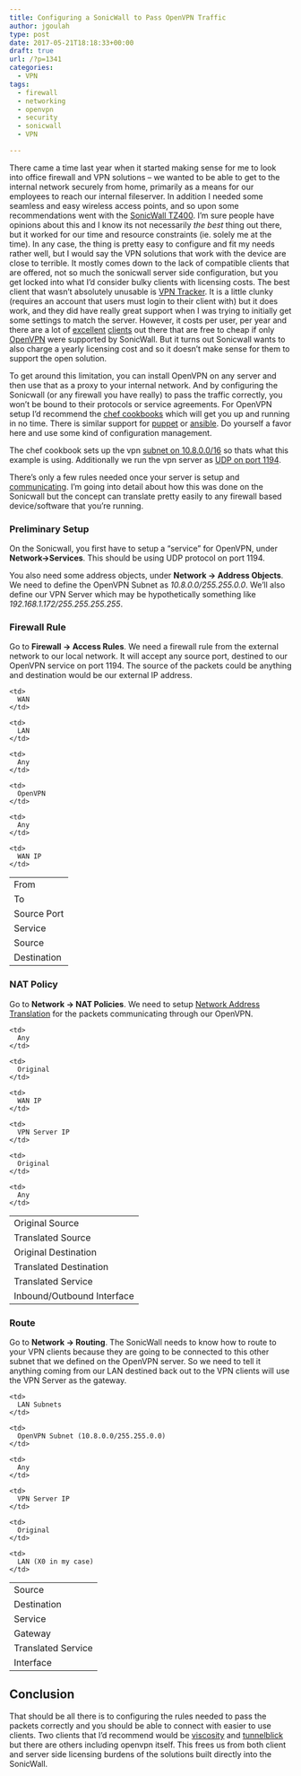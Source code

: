```yaml
---
title: Configuring a SonicWall to Pass OpenVPN Traffic
author: jgoulah
type: post
date: 2017-05-21T18:18:33+00:00
draft: true
url: /?p=1341
categories:
  - VPN
tags:
  - firewall
  - networking
  - openvpn
  - security
  - sonicwall
  - VPN

---
```

There came a time last year when it started making sense for me to look into office firewall and VPN solutions &#8211; we wanted to be able to get to the internal network securely from home, primarily as a means for our employees to reach our internal fileserver. In addition I needed some seamless and easy wireless access points, and so upon some recommendations went with the <a href="https://www.sonicwall.com/products/tz400/" title="sonicwall tz400" target="_blank">SonicWall TZ400</a>. I&#8217;m sure people have opinions about this and I know its not necessarily _the best_ thing out there, but it worked for our time and resource constraints (ie. solely me at the time). In any case, the thing is pretty easy to configure and fit my needs rather well, but I would say the VPN solutions that work with the device are close to terrible. It mostly comes down to the lack of compatible clients that are offered, not so much the sonicwall server side configuration, but you get locked into what I&#8217;d consider bulky clients with licensing costs. The best client that wasn&#8217;t absolutely unusable is <a title="VPN Tracker" href="https://www.vpntracker.com" target="_blank">VPN Tracker</a>. It is a little clunky (requires an account that users must login to their client with) but it does work, and they did have really great support when I was trying to initially get some settings to match the server. However, it costs per user, per year and there are a lot of <a href="https://www.sparklabs.com/viscosity/" title="viscosity" target="_blank">excellent</a> <a href="https://tunnelblick.net/" title="tunnelblick" target="_blank">clients</a> out there that are free to cheap if only <a title="openvpn" href="https://openvpn.net/" target="_blank">OpenVPN</a> were supported by SonicWall. But it turns out Sonicwall wants to also charge a yearly licensing cost and so it doesn&#8217;t make sense for them to support the open solution.

To get around this limitation, you can install OpenVPN on any server and then use that as a proxy to your internal network. And by configuring the Sonicwall (or any firewall you have really) to pass the traffic correctly, you won&#8217;t be bound to their protocols or service agreements. For OpenVPN setup I&#8217;d recommend the <a title="chef openvpn cookbook" href="https://supermarket.chef.io/cookbooks/openvpn" target="_blank">chef cookbooks</a> which will get you up and running in no time. There is similar support for <a href="https://github.com/luxflux/puppet-openvpn" title="puppet openvpn" target="_blank">puppet</a> or <a href="https://github.com/Stouts/Stouts.openvpn" title="ansible openvpn" target="_blank">ansible</a>. Do yourself a favor here and use some kind of configuration management.

The chef cookbook sets up the vpn <a title="subnet 10.8.0.0/16" href="https://github.com/sous-chefs/openvpn/blob/master/attributes/default.rb#L56" target="_blank">subnet on 10.8.0.0/16</a> so thats what this example is using. Additionally we run the vpn server as <a title="port 1194" href="https://github.com/sous-chefs/openvpn/blob/master/attributes/default.rb#L83" target="_blank">UDP on port 1194</a>.

There&#8217;s only a few rules needed once your server is setup and <a title="test openvpn port" href="https://serverfault.com/questions/262474/how-to-check-that-an-openvpn-server-is-listening-on-a-remote-port-without-using" target="_blank">communicating</a>. I&#8217;m going into detail about how this was done on the Sonicwall but the concept can translate pretty easily to any firewall based device/software that you&#8217;re running.

### Preliminary Setup

On the Sonicwall, you first have to setup a &#8220;service&#8221; for OpenVPN, under **Network->Services**. This should be using UDP protocol on port 1194.

You also need some address objects, under **Network -> Address Objects**. We need to define the OpenVPN Subnet as _10.8.0.0/255.255.0.0_. We&#8217;ll also define our VPN Server which may be hypothetically something like _192.168.1.172/255.255.255.255_.

### Firewall Rule

Go to **Firewall -> Access Rules**. We need a firewall rule from the external network to our local network. It will accept any source port, destined to our OpenVPN service on port 1194. The source of the packets could be anything and destination would be our external IP address.

<table style="width:50%" align="center">
  <tr>
    <td>
      From
    </td>
    
    <td>
      WAN
    </td>
  </tr>
  
  <tr>
    <td>
      To
    </td>
    
    <td>
      LAN
    </td>
  </tr>
  
  <tr>
    <td>
      Source Port
    </td>
    
    <td>
      Any
    </td>
  </tr>
  
  <tr>
    <td>
      Service
    </td>
    
    <td>
      OpenVPN
    </td>
  </tr>
  
  <tr>
    <td>
      Source
    </td>
    
    <td>
      Any
    </td>
  </tr>
  
  <tr>
    <td>
      Destination
    </td>
    
    <td>
      WAN IP
    </td>
  </tr>
</table>



### NAT Policy

Go to **Network -> NAT Policies**. We need to setup <a href="https://en.wikipedia.org/wiki/Network_address_translation" title="NAT" target="_blank">Network Address Translation</a> for the packets communicating through our OpenVPN. 

<table style="width:50%" align="center">
  <tr>
    <td>
      Original Source
    </td>
    
    <td>
      Any
    </td>
  </tr>
  
  <tr>
    <td>
      Translated Source
    </td>
    
    <td>
      Original
    </td>
  </tr>
  
  <tr>
    <td>
      Original Destination
    </td>
    
    <td>
      WAN IP
    </td>
  </tr>
  
  <tr>
    <td>
      Translated Destination
    </td>
    
    <td>
      VPN Server IP
    </td>
  </tr>
  
  <tr>
    <td>
      Translated Service
    </td>
    
    <td>
      Original
    </td>
  </tr>
  
  <tr>
    <td>
      Inbound/Outbound Interface
    </td>
    
    <td>
      Any
    </td>
  </tr>
</table>



### Route

Go to **Network -> Routing**. The SonicWall needs to know how to route to your VPN clients because they are going to be connected to this other subnet that we defined on the OpenVPN server. So we need to tell it anything coming from our LAN destined back out to the VPN clients will use the VPN Server as the gateway.

<table style="width:70%" align="center">
  <tr>
    <td>
      Source
    </td>
    
    <td>
      LAN Subnets
    </td>
  </tr>
  
  <tr>
    <td>
      Destination
    </td>
    
    <td>
      OpenVPN Subnet (10.8.0.0/255.255.0.0)
    </td>
  </tr>
  
  <tr>
    <td>
      Service
    </td>
    
    <td>
      Any
    </td>
  </tr>
  
  <tr>
    <td>
      Gateway
    </td>
    
    <td>
      VPN Server IP
    </td>
  </tr>
  
  <tr>
    <td>
      Translated Service
    </td>
    
    <td>
      Original
    </td>
  </tr>
  
  <tr>
    <td>
      Interface
    </td>
    
    <td>
      LAN (X0 in my case)
    </td>
  </tr>
</table>



## Conclusion

That should be all there is to configuring the rules needed to pass the packets correctly and you should be able to connect with easier to use clients. Two clients that I&#8217;d recommend would be <a href="https://www.sparklabs.com/viscosity/" title="viscosity" target="_blank">viscosity</a> and <a href="https://tunnelblick.net/" title="tunnelblick" target="_blank">tunnelblick</a> but there are others including openvpn itself. This frees us from both client and server side licensing burdens of the solutions built directly into the SonicWall.